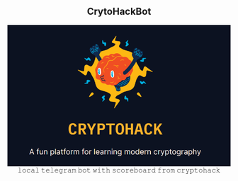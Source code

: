 <h2 align="center">CrytoHackBot</h2>
<img align="right" src="1*f2foBH3jtCXkjS1ADCKvIQ.png">

<p align="center">𝚕𝚘𝚌𝚊𝚕 𝚝𝚎𝚕𝚎𝚐𝚛𝚊𝚖 𝚋𝚘𝚝 𝚠𝚒𝚝𝚑 𝚜𝚌𝚘𝚛𝚎𝚋𝚘𝚊𝚛𝚍 𝚏𝚛𝚘𝚖 𝚌𝚛𝚢𝚙𝚝𝚘𝚑𝚊𝚌𝚔</p>
